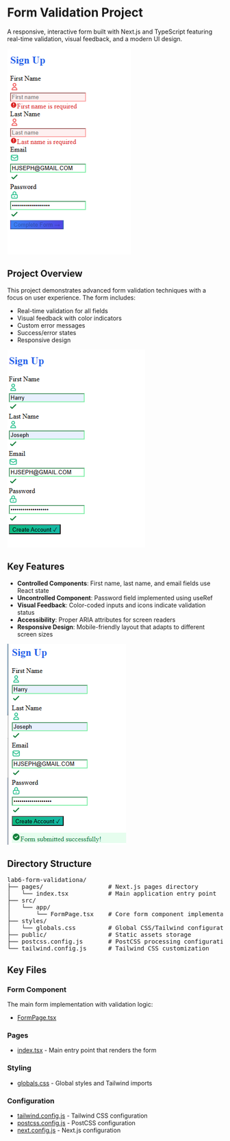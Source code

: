 # Form Validation Project

A responsive, interactive form built with Next.js and TypeScript featuring real-time validation, visual feedback, and a modern UI design.

![Form Screenshot](image/Screenshot1.png)

## Project Overview

This project demonstrates advanced form validation techniques with a focus on user experience. The form includes:

- Real-time validation for all fields
- Visual feedback with color indicators
- Custom error messages
- Success/error states
- Responsive design

![Validation Example](image/Screenshot2.png)

## Key Features

- **Controlled Components**: First name, last name, and email fields use React state
- **Uncontrolled Component**: Password field implemented using useRef
- **Visual Feedback**: Color-coded inputs and icons indicate validation status
- **Accessibility**: Proper ARIA attributes for screen readers
- **Responsive Design**: Mobile-friendly layout that adapts to different screen sizes

![Mobile View](image/Screenshot3.png)

## Directory Structure
<pre>
lab6-form-validationa/
├── pages/                  # Next.js pages directory
│   └── index.tsx           # Main application entry point
├── src/
│   └── app/
│       └── FormPage.tsx    # Core form component implementation
├── styles/
│   └── globals.css         # Global CSS/Tailwind configuration
├── public/                 # Static assets storage
├── postcss.config.js       # PostCSS processing configuration
└── tailwind.config.js      # Tailwind CSS customization
</pre>




## Key Files

### Form Component

The main form implementation with validation logic:

- [FormPage.tsx](https://github.com/yourusername/lab6-form-validationa/blob/main/src/app/FormPage.tsx)

### Pages

- [index.tsx](https://github.com/yourusername/lab6-form-validationa/blob/main/pages/index.tsx) - Main entry point that renders the form

### Styling

- [globals.css](https://github.com/yourusername/lab6-form-validationa/blob/main/styles/globals.css) - Global styles and Tailwind imports

### Configuration

- [tailwind.config.js](https://github.com/yourusername/lab6-form-validationa/blob/main/tailwind.config.js) - Tailwind CSS configuration
- [postcss.config.js](https://github.com/yourusername/lab6-form-validationa/blob/main/postcss.config.js) - PostCSS configuration
- [next.config.js](https://github.com/yourusername/lab6-form-validationa/blob/main/next.config.js) - Next.js configuration


